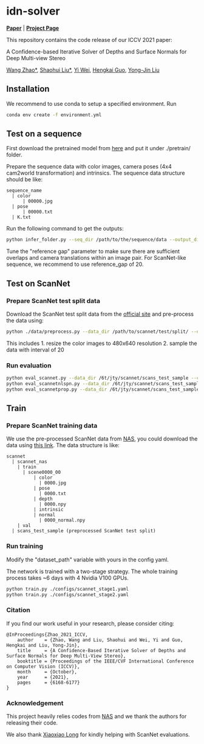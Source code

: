 # idn-solver
[**Paper**](https://openaccess.thecvf.com/content/ICCV2021/papers/Zhao_A_Confidence-Based_Iterative_Solver_of_Depths_and_Surface_Normals_for_ICCV_2021_paper.pdf) | [**Project Page**](http://b1ueber2y.me/projects/IDN-Solver//) <br>


This repository contains the code release of our ICCV 2021 paper:

A Confidence-based Iterative Solver of Depths and Surface Normals for Deep Multi-view Stereo 

[Wang Zhao*](https://github.com/thuzhaowang), [Shaohui Liu*](http://b1ueber2y.me/), [Yi Wei](https://weiyithu.github.io/), [Hengkai Guo](https://github.com/guohengkai), [Yong-Jin Liu](https://cg.cs.tsinghua.edu.cn/people/~Yongjin/Yongjin.htm)
  
## Installation
We recommend to use conda to setup a specified environment. Run
```bash
conda env create -f environment.yml
```

## Test on a sequence
First download the pretrained model from <a href="https://drive.google.com/file/d/1ddKYtn9_9pPsXi0l9rY5atgrzfl5_yj6/view?usp=sharing">here</a> and put it under ./pretrain/ folder.

Prepare the sequence data with color images, camera poses (4x4 cam2world transformation) and intrinsics. The sequence data structure should be like:
```
sequence_name
  | color
      | 00000.jpg
  | pose
      | 00000.txt
  | K.txt
```

Run the following command to get the outputs:
```bash
python infer_folder.py --seq_dir /path/to/the/sequence/data --output_dir /path/to/save/outputs --config ./configs/test_folder.yaml
```
Tune the "reference gap" parameter to make sure there are sufficient overlaps and camera translations within an image pair. For ScanNet-like sequence, we recommend to use reference_gap of 20.

## Test on ScanNet
### Prepare ScanNet test split data
Download the ScanNet test split data from the <a href="https://github.com/ScanNet/ScanNet">official site</a> and pre-process the data using:
```bash
python ./data/preprocess.py --data_dir /path/to/scannet/test/split/ --output_dir /path/to/save/pre-processed/scannet/test/data
```
This includes 1. resize the color images to 480x640 resolution 2. sample the data with interval of 20


### Run evaluation
```bash
python eval_scannet.py --data_dir /6t/jty/scannet/scans_test_sample --config ./configs/test_scannet.yaml
python eval_scannetnlspn.py --data_dir /6t/jty/scannet/scans_test_sample --config ./configs/test_scannet_nlspn.yaml
python eval_scannetprop.py --data_dir /6t/jty/scannet/scans_test_sample --config ./configs/test_scannetprop.yaml
```

## Train
### Prepare ScanNet training data
We use the pre-processed ScanNet data from <a href="https://github.com/udaykusupati/Normal-Assisted-Stereo">NAS</a>, 
you could download the data using <a href="https://drive.google.com/drive/folders/1PTi37xlPxqhHNyxs_4xiGGj1OsnTQhWD?usp=sharing">this link</a>. The data structure is like:
```
scannet
  | scannet_nas
    | train
      | scene0000_00
          | color
            | 0000.jpg
          | pose
            | 0000.txt
          | depth
            | 0000.npy
          | intrinsic
          | normal
            | 0000_normal.npy
    | val
  | scans_test_sample (preprocessed ScanNet test split)
```

### Run training
Modify the "dataset_path" variable with yours in the config yaml. 

The network is trained with a two-stage strategy. The whole training process takes ~6 days with 4 Nvidia V100 GPUs. 
```bash
python train.py ./configs/scannet_stage1.yaml
python train.py ./configs/scannet_stage2.yaml
```

### Citation
If you find our work useful in your research, please consider citing:
```
@InProceedings{Zhao_2021_ICCV,
    author    = {Zhao, Wang and Liu, Shaohui and Wei, Yi and Guo, Hengkai and Liu, Yong-Jin},
    title     = {A Confidence-Based Iterative Solver of Depths and Surface Normals for Deep Multi-View Stereo},
    booktitle = {Proceedings of the IEEE/CVF International Conference on Computer Vision (ICCV)},
    month     = {October},
    year      = {2021},
    pages     = {6168-6177}
}
```

### Acknowledgement
This project heavily relies codes from <a href="https://github.com/udaykusupati/Normal-Assisted-Stereo">NAS</a> and we thank the authors for releasing their code.

We also thank <a href="https://www.xxlong.site/">Xiaoxiao Long</a> for kindly helping with ScanNet evaluations.


